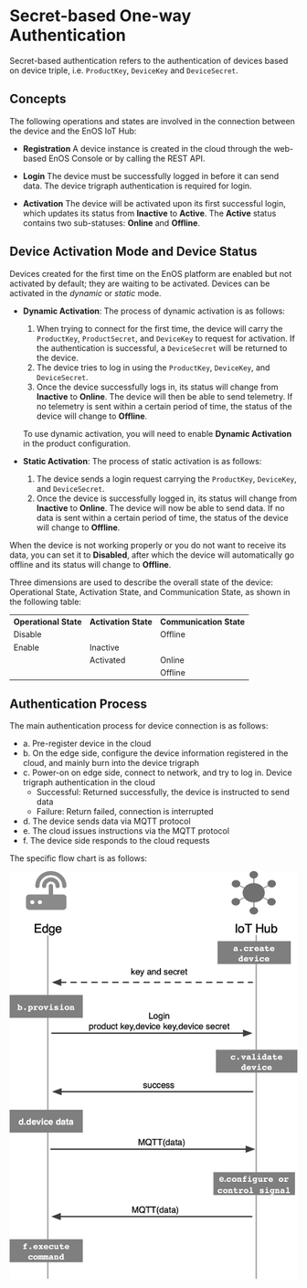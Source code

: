 # Secret-based One-way Authentication

Secret-based authentication refers to the authentication of devices based on device triple, i.e. `ProductKey`, `DeviceKey` and `DeviceSecret`.

## Concepts

The following operations and states are involved in the connection between the device and the EnOS IoT Hub:

- **Registration**
  A device instance is created in the cloud through the web-based EnOS Console or by calling the REST API.

- **Login**
  The device must be successfully logged in before it can send data. The device trigraph authentication is required for login.

- **Activation**
  The device will be activated upon its first successful login, which updates its status from **Inactive** to **Active**. The **Active** status contains two sub-statuses: **Online** and **Offline**.


## Device Activation Mode and Device Status

Devices created for the first time on the EnOS platform are enabled but not activated by default; they are waiting to be activated. Devices can be activated in the _dynamic_ or _static_ mode.
- **Dynamic Activation**: The process of dynamic activation is as follows:
  1. When trying to connect for the first time, the device will carry the `ProductKey`, `ProductSecret`, and `DeviceKey` to request for activation. If the authentication is successful, a `DeviceSecret` will be returned to the device.
  2. The device tries to log in using the `ProductKey`, `DeviceKey`, and `DeviceSecret`.
  3. Once the device successfully logs in, its status will change from **Inactive** to **Online**. The device will then be able to send telemetry. If no telemetry is sent within a certain period of time, the status of the device will change to **Offline**.

  To use dynamic activation, you will need to enable **Dynamic Activation** in the product configuration.

- **Static Activation**: The process of static activation is as follows:
  1. The device sends a login request carrying the `ProductKey`, `DeviceKey`, and `DeviceSecret`.
  2. Once the device is successfully logged in, its status will change from **Inactive** to **Online**. The device will now be able to send data. If no data is sent within a certain period of time, the status of the device will change to **Offline**.

When the device is not working properly or you do not want to receive its data, you can set it to **Disabled**, after which the device will automatically go offline and its status will change to **Offline**.

Three dimensions are used to describe the overall state of the device: Operational State, Activation State, and Communication State, as shown in the following table:

<table>
   <tr>
     <th>Operational State</th>
     <th>Activation State</th>
     <th>Communication State</th>
   </tr>
   <tr>
     <td>Disable</td>
     <td></td>
     <td>Offline</td>
   </tr>
   <tr>
     <td>Enable</td>
     <td>Inactive</td>
     <td></td>
   </tr>
   <tr>
     <td></td>
     <td>Activated</td>
     <td>Online</td>
   </tr>
   <tr>
     <td></td>
     <td></td>
     <td>Offline</td>
   </tr>
</table>


## Authentication Process

The main authentication process for device connection is as follows:
- a. Pre-register device in the cloud
- b. On the edge side, configure the device information registered in the cloud, and mainly burn into the device trigraph
- c. Power-on on edge side, connect to network, and try to log in. Device trigraph authentication in the cloud
  - Successful: Returned successfully, the device is instructed to send data
  - Failure: Return failed, connection is interrupted
- d. The device sends data via MQTT protocol
- e. The cloud issues instructions via the MQTT protocol
- f. The device side responds to the cloud requests

The specific flow chart is as follows:

![](media/secret_communication.png)
